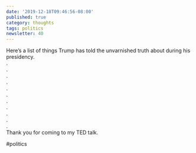 ```yaml
---
date: '2019-12-18T09:46:56-08:00'
published: true
category: thoughts
tags: politics
newsletter: 40
---
```


Here’s a list of things Trump has told the unvarnished truth about during his presidency.  
.  
.  
.  
.  
.  
.  
.  
.  
.  
.  
.  
Thank you for coming to my TED talk.

#politics